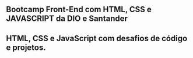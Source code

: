 ## Bootcamp Front-End com HTML, CSS e JAVASCRIPT da DIO e Santander 
## HTML, CSS e JavaScript com desafios de código e projetos.
